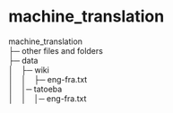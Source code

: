 # machine_translation

machine_translation<br />
├─ other files and folders<br />
├─ data<br />
│  ├─ wiki<br />
│  │  ├─ eng-fra.txt<br />
│  │─ tatoeba<br />
│  │  │─ eng-fra.txt<br />

